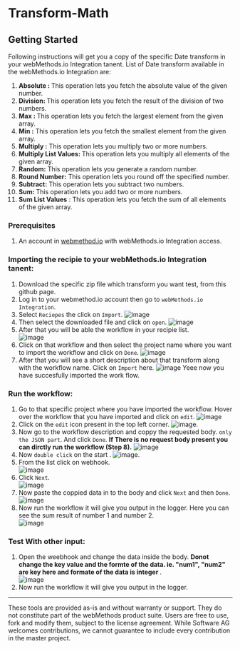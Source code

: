 # Transform-Math

## Getting Started
Following instructions will get you a copy of the specific Date transform in your webMethods.io Integration tanent.
List of Date transform available in the webMethods.io Integration are:
1. <b> Absolute : </b>This operation lets you fetch the absolute value of the given number.
2. <b> Division: </b>This operation lets you fetch the result of the division of two numbers.
3. <b> Max : </b>This operation lets you fetch the largest element from the given array.
4. <b> Min :</b> This operation lets you fetch the smallest element from the given array.
5. <b> Multiply :</b> This operation lets you multiply two or more numbers.
6. <b> Multiply List Values: </b>This operation lets you multiply all elements of the given array.
7. <b> Random:</b> This operation lets you generate a random number.
8. <b> Round Number:</b> This operation lets you round off the specified number.
9. <b> Subtract:</b> This operation lets you subtract two numbers.
10. <b> Sum: </b>This operation lets you add two or more numbers.
11. <b> Sum List Values</b> : This operation lets you fetch the sum of all elements of the given array.

### Prerequisites
1. An account in [webmethod.io](https://www.softwareag.cloud/site/product/webmethods-io-integration.html) with webMethods.io Integration access.

### Importing the recipie to your webMethods.io Integration tanent:
1. Download the specific zip file which transform you want test, from this github page.
2. Log in to your webmethod.io account then go to `webMethods.io Integration`.
3. Select `Reciepes` the click on `Import`.
![image](https://user-images.githubusercontent.com/60179170/88805095-5d798500-d1cc-11ea-97de-dec146247ecc.png)
4. Then select the downloaded file and click on `open`.
![image](https://user-images.githubusercontent.com/60179170/88919006-0933db00-d288-11ea-92c0-c06aca806803.png)
5. After that you will be able the workflow in your recipie list.<br/>
![image](https://user-images.githubusercontent.com/60179170/88919083-236db900-d288-11ea-8748-0df58c9ef64f.png)
6. Click on that workflow and then select the project name where you want to import the workflow and click on `Done`.
![image](https://user-images.githubusercontent.com/60179170/88805882-5737d880-d1cd-11ea-8414-17324e86dcd6.png)
7. After that you will see a short description about that transform along with the workflow name. Click on `Import` here.
![image](https://user-images.githubusercontent.com/60179170/88919169-48622c00-d288-11ea-9e65-ba84509c675b.png)
Yeee now you have succesfully imported the work flow.

### Run the workflow:
1. Go to that specific project where you have imported the workflow. Hover over the workflow that you have imported and click on `edit`.
![image](https://user-images.githubusercontent.com/60179170/88923555-8a42a080-d28f-11ea-996f-43eb230c7d41.png)
2. Click on the `edit` icon present in the top left corner.
![image](https://user-images.githubusercontent.com/60179170/88808530-a29fb600-d1d0-11ea-90e1-d4efeebfe853.png).
3. Now go to the workflow description and coppy the requested body. `only the JSON part`. And click `Done`. <b> If There is no request body present you can dirctly run the workflow (Step 8).</b>
![image](https://user-images.githubusercontent.com/60179170/88923677-b827e500-d28f-11ea-8349-e4d692c8e432.png)
4. Now `double click` on the start .
![image](https://user-images.githubusercontent.com/60179170/88809305-9700bf00-d1d1-11ea-91a2-235dfaf46578.png).
5. From the list click on webhook.<br/>
![image](https://user-images.githubusercontent.com/60179170/88810663-49855180-d1d3-11ea-914e-09f501278c2f.png)
6. Click `Next`.<br/>
![image](https://user-images.githubusercontent.com/60179170/88910377-05995780-d27a-11ea-99cc-b472dac0f0ef.png)
7. Now paste the coppied data in to the body and click `Next` and then `Done`.
![image](https://user-images.githubusercontent.com/60179170/88923761-dab9fe00-d28f-11ea-8565-6b267d86953b.png)
8. Now run the workflow it will give you output in the logger. Here you can see the sum result of number 1 and number 2.<br/>
![image](https://user-images.githubusercontent.com/60179170/88924135-7481ab00-d290-11ea-9d04-2c49a663c5d2.png)

### Test With other input:
1. Open the weebhook and change the data inside the body. <b> Donot change the key value and the formte of the data. ie. "num1", "num2" are key here and formate of the data is integer </b>.<br/>
![image](https://user-images.githubusercontent.com/60179170/88923937-22d92080-d290-11ea-9685-220019de4f1d.png)
2.  Now run the workflow it will give you output in the logger. 

--------
These tools are provided as-is and without warranty or support. They do not constitute part of the webMethods product suite. Users are free to use, fork and modify them, subject to the license agreement. While Software AG welcomes contributions, we cannot guarantee to include every contribution in the master project.
